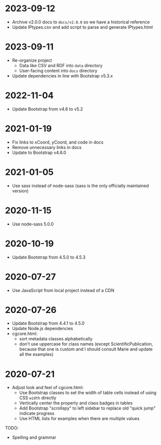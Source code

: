 # 2023-09-12

- Archive v2.0.0 docs to `docs/v2.0.0` so we have a historical reference
- Update IPtypes.csv and add script to parse and generate IPtypes.html

# 2023-09-11

- Re-organize project
  - Data like CSV and RDF into `data` directory
  - User-facing content into `docs` directory
- Update dependencies in line with Bootstrap v5.3.x

# 2022-11-04

- Update Bootstrap from v4.6 to v5.2

# 2021-01-19

- Fix links to xCoord, yCoord, and code in docs
- Remove unnecessary links in docs
- Update to Bootstrap v4.6.0

# 2021-01-05

- Use sass instead of node-sass (sass is the only officially maintained version)

# 2020-11-15

- Use node-sass 5.0.0

# 2020-10-19

- Update Bootstrap from 4.5.0 to 4.5.3

# 2020-07-27

- Use JavaScript from local project instead of a CDN

# 2020-07-26

- Update Bootstrap from 4.4.1 to 4.5.0
- Update Node.js dependencies
- cgcore.html:
  - sort metadata classes alphabetically
  - don't use uppercase for class names (except ScientificPublication, because that one is custom and I should consult Marie and update all the examples)

# 2020-07-21

- Adjust look and feel of cgcore.html:
  - Use Bootstrap classes to set the width of table cells instead of using CSS `width` directly
  - Vertically center the property and class badges in tables
  - Add Bootstrap "scrollspy" to left sidebar to replace old "quick jump" indicate progress
  - Use HTML lists for examples when there are multiple values

TODO:

- Spelling and grammar
